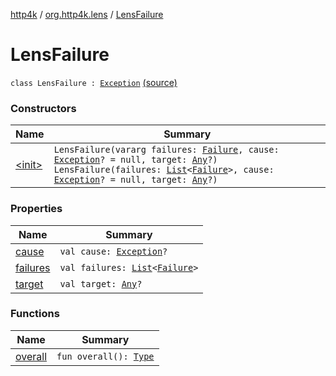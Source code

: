 [http4k](../../index.md) / [org.http4k.lens](../index.md) / [LensFailure](./index.md)

# LensFailure

`class LensFailure : `[`Exception`](https://kotlinlang.org/api/latest/jvm/stdlib/kotlin/-exception/index.html) [(source)](https://github.com/http4k/http4k/blob/master/http4k-core/src/main/kotlin/org/http4k/lens/lensFailure.kt#L3)

### Constructors

| Name | Summary |
|---|---|
| [&lt;init&gt;](-init-.md) | `LensFailure(vararg failures: `[`Failure`](../-failure/index.md)`, cause: `[`Exception`](https://kotlinlang.org/api/latest/jvm/stdlib/kotlin/-exception/index.html)`? = null, target: `[`Any`](https://kotlinlang.org/api/latest/jvm/stdlib/kotlin/-any/index.html)`?)`<br>`LensFailure(failures: `[`List`](https://kotlinlang.org/api/latest/jvm/stdlib/kotlin.collections/-list/index.html)`<`[`Failure`](../-failure/index.md)`>, cause: `[`Exception`](https://kotlinlang.org/api/latest/jvm/stdlib/kotlin/-exception/index.html)`? = null, target: `[`Any`](https://kotlinlang.org/api/latest/jvm/stdlib/kotlin/-any/index.html)`?)` |

### Properties

| Name | Summary |
|---|---|
| [cause](cause.md) | `val cause: `[`Exception`](https://kotlinlang.org/api/latest/jvm/stdlib/kotlin/-exception/index.html)`?` |
| [failures](failures.md) | `val failures: `[`List`](https://kotlinlang.org/api/latest/jvm/stdlib/kotlin.collections/-list/index.html)`<`[`Failure`](../-failure/index.md)`>` |
| [target](target.md) | `val target: `[`Any`](https://kotlinlang.org/api/latest/jvm/stdlib/kotlin/-any/index.html)`?` |

### Functions

| Name | Summary |
|---|---|
| [overall](overall.md) | `fun overall(): `[`Type`](../-failure/-type/index.md) |
